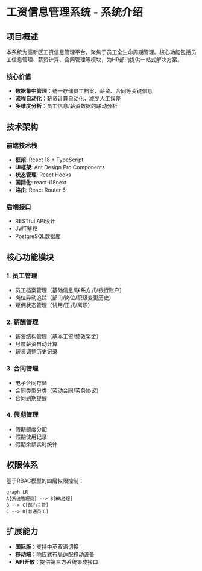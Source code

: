 # 工资信息管理系统 - 系统介绍

## 项目概述
本系统为高新区工资信息管理平台，聚焦于员工全生命周期管理。核心功能包括员工信息管理、薪资计算、合同管理等模块，为HR部门提供一站式解决方案。

### 核心价值
- **数据集中管理**：统一存储员工档案、薪资、合同等关键信息
- **流程自动化**：薪资计算自动化，减少人工误差
- **多维度分析**：员工信息/薪资数据的联动分析

## 技术架构
### 前端技术栈
- **框架**: React 18 + TypeScript
- **UI框架**: Ant Design Pro Components
- **状态管理**: React Hooks
- **国际化**: react-i18next
- **路由**: React Router 6

### 后端接口
- RESTful API设计
- JWT鉴权
- PostgreSQL数据库

## 核心功能模块
### 1. 员工管理
- 员工档案管理（基础信息/联系方式/银行账户）
- 岗位异动追踪（部门/岗位/职级变更历史）
- 雇佣状态管理（试用/正式/离职）

### 2. 薪酬管理
- 薪资结构管理（基本工资/绩效奖金）
- 月度薪资自动计算
- 薪资调整历史记录

### 3. 合同管理
- 电子合同存储
- 合同类型分类（劳动合同/劳务协议）
- 合同到期提醒

### 4. 假期管理
- 假期额度分配
- 假期使用记录
- 假期余额实时统计

## 权限体系
基于RBAC模型的四层权限控制：
```mermaid
graph LR
A[系统管理员] --> B[HR经理]
B --> C[部门主管]
C --> D[普通员工]
```

## 扩展能力
- **国际版**：支持中英双语切换
- **移动端**：响应式布局适配移动设备
- **API开放**：提供第三方系统集成接口